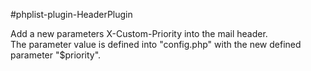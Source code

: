 #phplist-plugin-HeaderPlugin 

Add a new parameters X-Custom-Priority into the mail header.  
The parameter value is defined into "config.php" with the new defined parameter "$priority".
